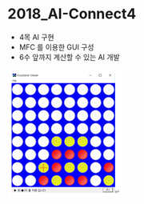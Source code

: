 # 2018_AI-Connect4

- 4목 AI 구현
- MFC 를 이용한 GUI 구성
- 6수 앞까지 계산할 수 있는 AI 개발

![capture](https://github.com/KimSeongHeon/2018_AI-Connect4/blob/master/Screenshot/Capture1.PNG)

